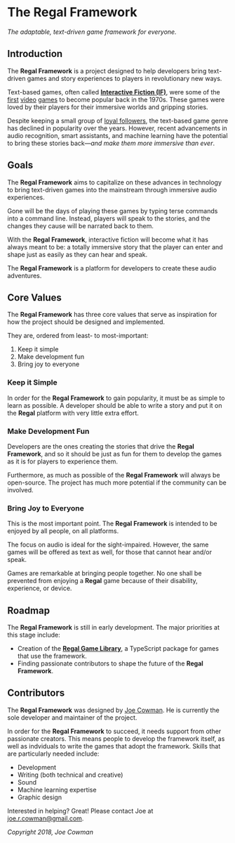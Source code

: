 # The Regal Framework

*The adaptable, text-driven game framework for everyone.*

## Introduction

The **Regal Framework** is a project designed to help developers bring text-driven games and story experiences to players in revolutionary new ways.

Text-based games, often called [**Interactive Fiction (IF)**](https://en.wikipedia.org/wiki/Interactive_fiction), were some of the [first](https://en.wikipedia.org/wiki/Colossal_Cave_Adventure) [video](https://en.wikipedia.org/wiki/Adventureland_(video_game)) [games](https://en.wikipedia.org/wiki/Zork) to become popular back in the 1970s. These games were loved by their players for their immersive worlds and gripping stories. 

Despite keeping a small group of [loyal followers](http://ifdb.tads.org/), the text-based game genre has declined in popularity over the years. However, recent advancements in audio recognition, smart assistants, and machine learning have the potential to bring these stories back—*and make them more immersive than ever*. 

## Goals

The **Regal Framework** aims to capitalize on these advances in technology to bring text-driven games into the mainstream through immersive audio experiences.

Gone will be the days of playing these games by typing terse commands into a command line. Instead, players will speak to the stories, and the changes they cause will be narrated back to them.

With the **Regal Framework**, interactive fiction will become what it has always meant to be: a totally immersive story that the player can enter and shape just as easily as they can hear and speak.

The **Regal Framework** is a platform for developers to create these audio adventures.

## Core Values

The **Regal Framework** has three core values that serve as inspiration for how the project should be designed and implemented.

They are, ordered from least- to most-important:

1. Keep it simple
2. Make development fun
3. Bring joy to everyone

### Keep it Simple

In order for the **Regal Framework** to gain popularity, it must be as simple to learn as possible. A developer should be able to write a story and put it on the **Regal** platform with very little extra effort.

### Make Development Fun

Developers are the ones creating the stories that drive the **Regal Framework**, and so it should be just as fun for them to develop the games as it is for players to experience them.

Furthermore, as much as possible of the **Regal Framework** will always be open-source. The project has much more potential if the community can be involved.

### Bring Joy to Everyone

This is the most important point. The **Regal Framework** is intended to be enjoyed by all people, on all platforms.

The focus on audio is ideal for the sight-impaired. However, the same games will be offered as text as well, for those that cannot hear and/or speak.

Games are remarkable at bringing people together. No one shall be prevented from enjoying a **Regal** game because of their disability, experience, or device.

## Roadmap

The **Regal Framework** is still in early development. The major priorities at this stage include:

* Creation of the [**Regal Game Library**](https://github.com/regal/regal), a TypeScript package for games that use the framework.
* Finding passionate contributors to shape the future of the **Regal Framework**.

## Contributors

The **Regal Framework** was designed by [Joe Cowman](https://github.com/jcowman2). He is currently the sole developer and maintainer of the project.

In order for the **Regal Framework** to succeed, it needs support from other passionate creators. This means people to develop the framework itself, as well as indviduals to write the games that adopt the framework. Skills that are particularly needed include:

* Development
* Writing (both technical and creative)
* Sound
* Machine learning expertise
* Graphic design

Interested in helping? Great! Please contact Joe at  joe.r.cowman@gmail.com.

*Copyright 2018, Joe Cowman*